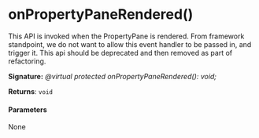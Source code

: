 # onPropertyPaneRendered()



This API is invoked when the PropertyPane is rendered. From framework standpoint, we do not want to allow this event handler to be passed in, and trigger it. This api should be deprecated and then removed as part of refactoring.

**Signature:** _@virtual protected onPropertyPaneRendered(): void;_

**Returns**: `void`





#### Parameters
None


